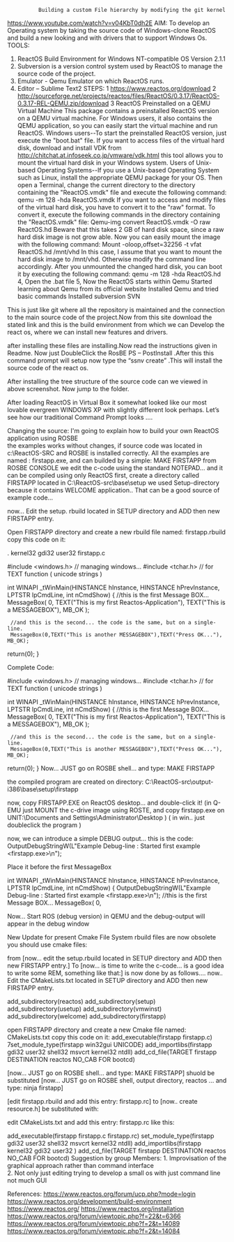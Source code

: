               Building a custom File hierarchy by modifying the git kernel
https://www.youtube.com/watch?v=v04KbT0dh2E
AIM:
To develop an Operating system by taking the source code of Windows-clone ReactOS and build a new looking and with drivers that to support Windows Os.
TOOLS:
1. ReactOS Build Environment for Windows NT-compatible OS Version 2.1.1
2. Subversion is a version control system used by ReactOS to manage the source code of the project.
3. Emulator - Qemu Emulator on which ReactOS runs.
4. Editor – Sublime Text2
STEPS:
1 https://www.reactos.org/download 
2 http://sourceforge.net/projects/reactos/files/ReactOS/0.3.17/ReactOS-0.3.17-REL-QEMU.zip/download 
3 ReactOS Preinstalled on a QEMU Virtual Machine
This package contains a preinstalled ReactOS version on a QEMU virtual machine. For Windows users, it also contains the QEMU application, so you can easily start the virtual machine and run ReactOS.
Windows users--To start the preinstalled ReactOS version, just execute the "boot.bat" file. If you want to access files of the virtual hard disk, download and install VDK from http://chitchat.at.infoseek.co.jp/vmware/vdk.html this tool allows you to mount the virtual hard disk in your Windows system.
Users of Unix-based Operating Systems--If you use a Unix-based Operating System such as Linux, install the appropriate QEMU package for your OS. Then open a Terminal, change the current directory to the directory containing the "ReactOS.vmdk" file and execute the following command:
   qemu -m 128 -hda ReactOS.vmdk
If you want to access and modify files of the virtual hard disk, you have to convert it to the "raw" format. To convert it, execute the following commands in the directory containing the "ReactOS.vmdk" file:
   Qemu-img convert ReactOS.vmdk -O raw ReactOS.hd
Beware that this takes 2 GB of hard disk space, since a raw hard disk image is not grow able. Now you can easily mount the image with the following command:
   Mount -oloop,offset=32256 -t vfat ReactOS.hd /mnt/vhd
In this case, I assume that you want to mount the hard disk image to /mnt/vhd. Otherwise modify the command line accordingly. After you unmounted the changed hard disk, you can boot it by executing the following command:
   qemu -m 128 -hda ReactOS.hd
4, Open the .bat file
5, Now the ReactOS starts within Qemu
Started learning about Qemu from its official website Installed Qemu and tried basic commands
Installed subversion SVN
 
This is just like git where all the repository is maintained and the connection to the main source code of the project.Now from this site download the stated link and this is the build environment from which we can Develop the react os, where we can install new features and drivers.  

after installing these files are installing.Now read the instructions given in Readme.
Now just DoubleClick the RosBE PS – PostInstall .After this this command prompt will setup now type the “ssnv create” .This will install the source code of the react os.
 
After installing the tree structure of the source code can we viewed in above screenshot. Now jump to the folder. 





After loading ReactOS in Virtual Box it somewhat looked like our most lovable evergreen WINDOWS XP with slightly different look perhaps. Let’s see how our traditional Command Prompt looks ….

Changing the source:
I'm going to explain how to build your own ReactOS application using ROSBE  
the examples works without changes, if source code was located in c:\ReactOS-SRC and ROSBE is installed correctly. All the examples are named : firstapp.exe, and can builded by a simple: MAKE FIRSTAPP from ROSBE CONSOLE we edit the c-code using the standard NOTEPAD... and it can be compiled using only ReactOS 
first, create a directory called FIRSTAPP located in C:\ReactOS-src\base\setup
we used Setup-directory because it contains WELCOME application.. That can be a good source of example code...
 

now... Edit the setup. rbuild located in SETUP directory and ADD then new FIRSTAPP entry.

Open FIRSTAPP directory and create a new rbuild file named: firstapp.rbuild
copy this code on it:
<?xml version="1.0"?>
<!DOCTYPE module SYSTEM "../../../tools/rbuild/project.dtd">
<module name="firstapp" type="win32gui" installbase="system32" installname="firstapp.exe" unicode="yes">
   <bootstrap installbase="$(CDOUTPUT)" />
   <include base="firstapp">.</include>
   <library>kernel32</library>
   <library>gdi32</library>
   <library>user32</library>
   <file>firstapp.c</file>
</module>
 
#include <windows.h> // managing windows...
#include <tchar.h>   // for TEXT function ( unicode strings )

int WINAPI _tWinMain(HINSTANCE hInstance, HINSTANCE hPrevInstance, LPTSTR lpCmdLine, int nCmdShow)
{
     //this is the first Message BOX...
     MessageBox(
      0,
      TEXT("This is my first Reactos-Application"),
      TEXT("This is a MESSAGEBOX"),
       MB_OK
      );

     //and this is the second... the code is the same, but on a single-line.
     MessageBox(0,TEXT("This is another MESSAGEBOX"),TEXT("Press OK..."), MB_OK);

return(0);
}

 


Complete Code:

#include <windows.h> // managing windows...
#include <tchar.h>   // for TEXT function ( unicode strings )

int WINAPI _tWinMain(HINSTANCE hInstance, HINSTANCE hPrevInstance, LPTSTR lpCmdLine, int nCmdShow)
{
     //this is the first Message BOX...
     MessageBox(
      0,
      TEXT("This is my first Reactos-Application"),
      TEXT("This is a MESSAGEBOX"),
       MB_OK
      );

     //and this is the second... the code is the same, but on a single-line.
     MessageBox(0,TEXT("This is another MESSAGEBOX"),TEXT("Press OK..."), MB_OK);

return(0);
}
Now... JUST go on ROSBE shell... and type: MAKE FIRSTAPP
 

the compiled program are created on directory: C:\ReactOS-src\output-i386\base\setup\firstapp
 
now, copy FIRSTAPP.EXE on ReactOS desktop... and double-click it!
(in Q-EMU just MOUNT the c-drive image using ROSTE, and copy firstapp.exe on UNIT:\Documents and Settings\Administrator\Desktop )
( in win.. just doubleclick the program )
 

now, we can introduce a simple DEBUG output...
this is the code:
OutputDebugStringW(L"Example Debug-line : Started first example <firstapp.exe>\n");

Place it before the first MessageBox 
 
int WINAPI _tWinMain(HINSTANCE hInstance, HINSTANCE hPrevInstance, LPTSTR lpCmdLine, int nCmdShow)
{
     OutputDebugStringW(L"Example Debug-line : Started first example <firstapp.exe>\n");
     //this is the first Message BOX...
     MessageBox(
      0,

Now... Start ROS (debug version) in QEMU and the debug-output will appear in the debug window

New Update for present Cmake File System
rbuild files are now obsolete you should use cmake files: 

from [now... edit the setup.rbuild located in SETUP directory and ADD then new FIRSTAPP entry.]
To [now... is time to write the c-code... is a good idea to write some REM, something like that:]
is now done by as follows….
now.. Edit the CMakeLists.txt located in SETUP directory and ADD then new FIRSTAPP entry.

add_subdirectory(reactos)
add_subdirectory(setup)
add_subdirectory(usetup)
add_subdirectory(vmwinst)
add_subdirectory(welcome)
add_subdirectory(firstapp)

open FIRSTAPP directory and create a new Cmake file named: CMakeLists.txt copy this code on it:
add_executable(firstapp firstapp.c)
7set_module_type(firstapp win32gui UNICODE)
add_importlibs(firstapp gdi32 user32 shell32 msvcrt kernel32 ntdll)
add_cd_file(TARGET firstapp DESTINATION reactos NO_CAB FOR bootcd)


[now... JUST go on ROSBE shell... and type: MAKE FIRSTAPP]
shuold be substituted [now... JUST go on ROSBE shell, output directory, reactos ... and type: ninja firstapp]


[edit firstapp.rbuild and add this entry: firstapp.rc] to [now.. create resource.h]
be substituted with:

edit CMakeLists.txt and add this entry: firstapp.rc
like this:

add_executable(firstapp firstapp.c firstapp.rc)
set_module_type(firstapp gdi32 user32 shell32 msvcrt kernel32 ntdll)
add_importlibs(firstapp kernel32 gdi32 user32 )
add_cd_file(TARGET firstapp DESTINATION reactos NO_CAB FOR bootcd)
Suggestion by group Members:
	1. Improvisation of the graphical approach rather than command interface	
	2. Not only just editing trying to develop a small os with just command line not much GUI

References:
https://www.reactos.org/forum/ucp.php?mode=login
https://www.reactos.org/development/build-environment
https://www.reactos.org/
https://www.reactos.org/installation
https://www.reactos.org/forum/viewtopic.php?f=22&t=6366
https://www.reactos.org/forum/viewtopic.php?f=2&t=14089
https://www.reactos.org/forum/viewtopic.php?f=2&t=14084





